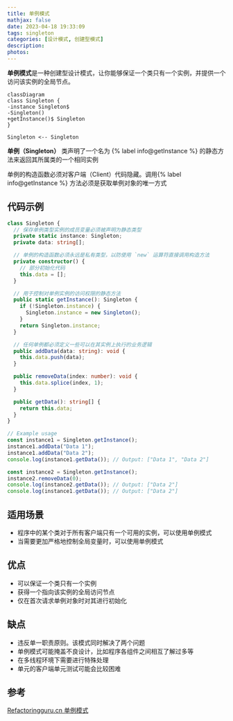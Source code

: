 ```yaml
---
title: 单例模式
mathjax: false
date: 2023-04-18 19:33:09
tags: singleton
categories: [设计模式, 创建型模式]
description:
photos:
---
```


**单例模式**是一种创建型设计模式，让你能够保证一个类只有一个实例，并提供一个访问该实例的全局节点。

```mermaid
classDiagram
class Singleton {
-instance Singleton$
-Singleton()
+getInstance()$ Singleton
}

Singleton <-- Singleton
```

**单例（Singleton）** 类声明了一个名为 {% label info@getInstance %} 的静态方法来返回其所属类的一个相同实例

单例的构造函数必须对客户端（Client）代码隐藏。调用{% label info@getInstance %} 方法必须是获取单例对象的唯一方式

<!--more-->

## 代码示例

```typescript
class Singleton {
  // 保存单例类型实例的成员变量必须被声明为静态类型
  private static instance: Singleton;
  private data: string[];

  // 单例的构造函数必须永远是私有类型，以防使用 `new` 运算符直接调用构造方法
  private constructor() {
    // 部分初始化代码
    this.data = [];
  }

  // 用于控制对单例实例的访问权限的静态方法
  public static getInstance(): Singleton {
    if (!Singleton.instance) {
      Singleton.instance = new Singleton();
    }
    return Singleton.instance;
  }

  // 任何单例都必须定义一些可以在其实例上执行的业务逻辑
  public addData(data: string): void {
    this.data.push(data);
  }

  public removeData(index: number): void {
    this.data.splice(index, 1);
  }

  public getData(): string[] {
    return this.data;
  }
}

// Example usage
const instance1 = Singleton.getInstance();
instance1.addData("Data 1");
instance1.addData("Data 2");
console.log(instance1.getData()); // Output: ["Data 1", "Data 2"]

const instance2 = Singleton.getInstance();
instance2.removeData(0);
console.log(instance2.getData()); // Output: ["Data 2"]
console.log(instance1.getData()); // Output: ["Data 2"]
```

## 适用场景

- 程序中的某个类对于所有客户端只有一个可用的实例，可以使用单例模式
- 当需要更加严格地控制全局变量时，可以使用单例模式

## 优点

- 可以保证一个类只有一个实例
- 获得一个指向该实例的全局访问节点
- 仅在首次请求单例对象时对其进行初始化

## 缺点

- 违反单一职责原则。该模式同时解决了两个问题
- 单例模式可能掩盖不良设计，比如程序各组件之间相互了解过多等
- 在多线程环境下需要进行特殊处理
- 单元的客户端单元测试可能会比较困难

## 参考

[Refactoringguru.cn 单例模式](https://refactoringguru.cn/design-patterns/factory-method)
